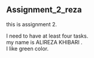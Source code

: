 ## Assignment_2_reza
this is assignment 2.  

I need to have at least four tasks.   
my name is ALIREZA KHIBARI .   
I like green color.

